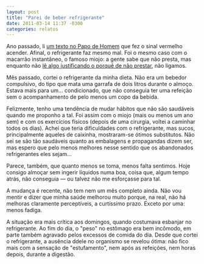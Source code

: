 ```yaml
---
layout: post
title: "Parei de beber refrigerante"
date: 2011-03-14 11:37 -0300
categories: relatos
---
```

Ano passado, li [um texto no Papo de Homem](http://papodehomem.com.br/homem-que-e-homem-nao-toma-refrigerante/) que fez o sinal vermelho acender. Afinal, o refrigerante faz mesmo mal. Foi o mesmo caso com o macarrão instantâneo, o famoso miojo: a gente sabe que não presta, mas enquanto não [lê algo justificando o porquê de não prestar](http://www.diariodasaude.com.br/news.php?article=macarrao-instantaneo-tem-cinco-vezes-mais-gordura-tradicional&id=4672), não ligamos.

Mês passado, cortei o refrigerante da minha dieta. Não era um bebedor compulsivo, do tipo que mata uma garrafa de dois litros durante o almoço. Estava mais para um… condicionado, que não conseguia ter uma refeição sem o acompanhamento de pelo menos um copo da bebida.

Felizmente, tenho uma tendência de mudar hábitos que não são saudáveis quando me proponho a tal. Foi assim com o miojo (mais ou menos um ano sem) e com os exercícios físicos (depois de uma cirurgia, voltei a caminhar todos os dias). Achei que teria dificuldades com o refrigerante, mas sucos, principalmente aqueles de caixinha, mostraram-se ótimos substitutos. Não sei se são tão saudáveis quanto as embalagens e propagandas dizem ser, mas espero que pelo menos melhores nesse sentido que os abandonados refrigerantes eles sejam…

Parece, também, que quanto menos se toma, menos falta sentimos. Hoje consigo almoçar sem ingerir líquidos numa boa, coisa que, algum tempo atrás, não conseguia — ou talvez não me esforçasse para tal.

A mudança é recente, não tem nem um mês completo ainda. Não vou mentir e dizer que minha saúde melhorou muito porque, na real, não há melhoras claramente perceptíveis, a curtíssimo prazo. Exceto por uma: menos fadiga.

A situação era mais crítica aos domingos, quando costumava esbanjar no refrigerante. Ao fim do dia, o "peso" no estômago era bem incômodo, em parte também agravado pelos excessos de comida do dia. Desde que cortei o refrigerante, a ausência ddele no organismo se revelou ótima: não fico mais com a sensação de "estufamento", nem após as refeições, nem horas depois, durante a digestão.
